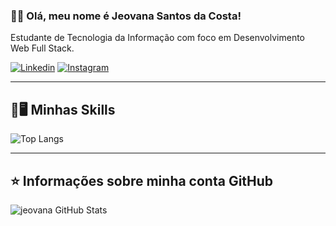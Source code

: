 ### 💜👋 Olá, meu nome é <strong>Jeovana Santos da Costa!</strong>
Estudante de Tecnologia da Informação com foco em Desenvolvimento Web Full Stack.

[![Linkedin](https://img.shields.io/badge/LinkedIn-0077B5?style=for-the-badge&logo=linkedin&logoColor=white)](https://www.linkedin.com/in/jeovana-santos-da-costa) [![Instagram](https://img.shields.io/badge/Instagram-E4405F?style=for-the-badge&logo=instagram&logoColor=white)](https://www.instagram.com/portfolio_jeovana/)

---

## 🚀🖥️ Minhas Skills

![Top Langs](https://github-readme-stats.vercel.app/api/top-langs/?username=jeovanasantos&langs_count=8)

---

## ⭐ Informações sobre minha conta GitHub

![jeovana GitHub Stats](https://github-readme-stats.vercel.app/api?username=jeovanasantos&show_icons=true&theme=radical)




